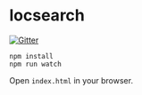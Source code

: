 # locsearch

[![Gitter](https://badges.gitter.im/raisen/locsearch.svg)](https://gitter.im/raisen/locsearch?utm_source=badge&utm_medium=badge&utm_campaign=pr-badge&utm_content=badge)

````
npm install
npm run watch
````

Open `index.html` in your browser.
